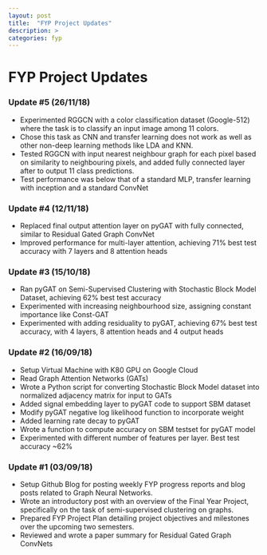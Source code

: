 ```yaml
---
layout: post
title:  "FYP Project Updates"
description: >
categories: fyp
---
```


# FYP Project Updates

### Update #5 (26/11/18)
- Experimented RGGCN with a color classification dataset (Google-512) where the task is to classify an input image among 11 colors.
- Chose this task as CNN and transfer learning does not work as well as other non-deep learning methods like LDA and KNN.
- Tested RGGCN with input nearest neighbour graph for each pixel based on similarity to neighbouring pixels, and added fully connected layer after to output 11 class predictions.
- Test performance was below that of a standard MLP, transfer learning with inception and a standard ConvNet

### Update #4 (12/11/18)
- Replaced final output attention layer on pyGAT with fully connected, similar to Residual Gated Graph ConvNet
- Improved performance for multi-layer attention, achieving 71% best test accuracy with 7 layers and 8 attention heads

### Update #3 (15/10/18)
- Ran pyGAT on Semi-Supervised Clustering with Stochastic Block Model Dataset, achieving 62% best test accuracy
- Experimented with increasing neighbourhood size, assigning constant importance like Const-GAT
- Experimented with adding residuality to pyGAT, achieving 67% best test accuracy, with 4 layers, 8 attention heads and 4 output heads

### Update #2 (16/09/18)
- Setup Virtual Machine with K80 GPU on Google Cloud
- Read Graph Attention Networks (GATs)
- Wrote a Python script for converting Stochastic Block Model dataset into normalized adjacency
matrix for input to GATs
- Added signal embedding layer to pyGAT code to support SBM dataset
- Modify pyGAT negative log likelihood function to incorporate weight
- Added learning rate decay to pyGAT
- Wrote a function to compute accuracy on SBM testset for pyGAT model
- Experimented with different number of features per layer. Best test accuracy ~62%

### Update #1 (03/09/18)
- Setup Github Blog for posting weekly FYP progress reports and blog posts related to Graph Neural Networks.
- Wrote an introductory post with an overview of the Final Year Project, specifically on the task of semi-supervised clustering on graphs.
- Prepared FYP Project Plan detailing project objectives and milestones over the upcoming two semesters.
- Reviewed and wrote a paper summary for Residual Gated Graph ConvNets

